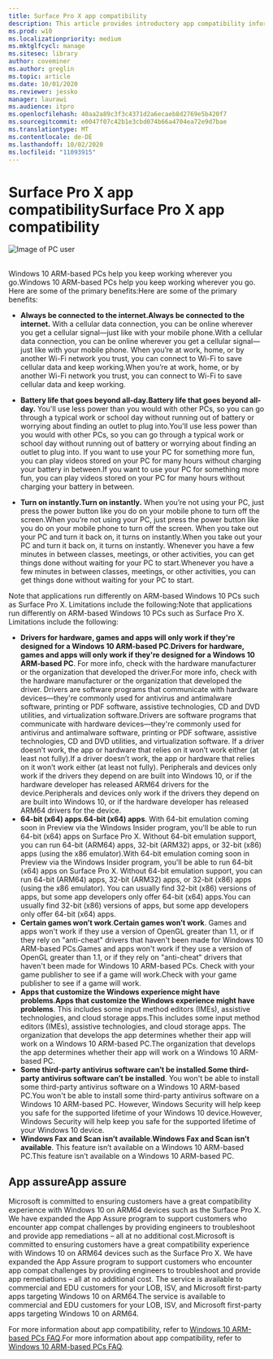 ```yaml
---
title: Surface Pro X app compatibility
description: This article provides introductory app compatibility information for Surface Pro X ARM-based PCs.
ms.prod: w10
ms.localizationpriority: medium
ms.mktglfcycl: manage
ms.sitesec: library
author: coveminer
ms.author: greglin
ms.topic: article
ms.date: 10/01/2020
ms.reviewer: jessko
manager: laurawi
ms.audience: itpro
ms.openlocfilehash: 40aa2a89c3f3c4371d2a6ecaeb8d2769e5b420f7
ms.sourcegitcommit: e0047f07c42b1e3cbd074b66a4704ea72e9d7bae
ms.translationtype: MT
ms.contentlocale: de-DE
ms.lasthandoff: 10/02/2020
ms.locfileid: "11093915"
---
```

# <span data-ttu-id="722e9-103">Surface Pro X app compatibility</span><span class="sxs-lookup"><span data-stu-id="722e9-103">Surface Pro X app compatibility</span></span>



 ![Image of PC user](images/4527790_en_4.png)<br><br>



<span data-ttu-id="722e9-105">Windows 10 ARM-based PCs help you keep working wherever you go.</span><span class="sxs-lookup"><span data-stu-id="722e9-105">Windows 10 ARM-based PCs help you keep working wherever you go.</span></span> <span data-ttu-id="722e9-106">Here are some of the primary benefits:</span><span class="sxs-lookup"><span data-stu-id="722e9-106">Here are some of the primary benefits:</span></span>

- **<span data-ttu-id="722e9-107">Always be connected to the internet.</span><span class="sxs-lookup"><span data-stu-id="722e9-107">Always be connected to the internet.</span></span>** <span data-ttu-id="722e9-108">With a cellular data connection, you can be online wherever you get a cellular signal—just like with your mobile phone.</span><span class="sxs-lookup"><span data-stu-id="722e9-108">With a cellular data connection, you can be online wherever you get a cellular signal—just like with your mobile phone.</span></span> <span data-ttu-id="722e9-109">When you’re at work, home, or by another Wi-Fi network you trust, you can connect to Wi-Fi to save cellular data and keep working.</span><span class="sxs-lookup"><span data-stu-id="722e9-109">When you’re at work, home, or by another Wi-Fi network you trust, you can connect to Wi-Fi to save cellular data and keep working.</span></span>

- **<span data-ttu-id="722e9-110">Battery life that goes beyond all-day.</span><span class="sxs-lookup"><span data-stu-id="722e9-110">Battery life that goes beyond all-day.</span></span>**  <span data-ttu-id="722e9-111">You'll use less power than you would with other PCs, so you can go through a typical work or school day without running out of battery or worrying about finding an outlet to plug into.</span><span class="sxs-lookup"><span data-stu-id="722e9-111">You'll use less power than you would with other PCs, so you can go through a typical work or school day without running out of battery or worrying about finding an outlet to plug into.</span></span> <span data-ttu-id="722e9-112">If you want to use your PC for something more fun, you can play videos stored on your PC for many hours without charging your battery in between.</span><span class="sxs-lookup"><span data-stu-id="722e9-112">If you want to use your PC for something more fun, you can play videos stored on your PC for many hours without charging your battery in between.</span></span>

- **<span data-ttu-id="722e9-113">Turn on instantly.</span><span class="sxs-lookup"><span data-stu-id="722e9-113">Turn on instantly.</span></span>** <span data-ttu-id="722e9-114">When you’re not using your PC, just press the power button like you do on your mobile phone to turn off the screen.</span><span class="sxs-lookup"><span data-stu-id="722e9-114">When you’re not using your PC, just press the power button like you do on your mobile phone to turn off the screen.</span></span> <span data-ttu-id="722e9-115">When you take out your PC and turn it back on, it turns on instantly.</span><span class="sxs-lookup"><span data-stu-id="722e9-115">When you take out your PC and turn it back on, it turns on instantly.</span></span> <span data-ttu-id="722e9-116">Whenever you have a few minutes in between classes, meetings, or other activities, you can get things done without waiting for your PC to start.</span><span class="sxs-lookup"><span data-stu-id="722e9-116">Whenever you have a few minutes in between classes, meetings, or other activities, you can get things done without waiting for your PC to start.</span></span>

<span data-ttu-id="722e9-117">Note that applications run differently on ARM-based Windows 10 PCs such as Surface Pro X. Limitations include the following:</span><span class="sxs-lookup"><span data-stu-id="722e9-117">Note that applications run differently on ARM-based Windows 10 PCs such as Surface Pro X. Limitations include the following:</span></span>

- <span data-ttu-id="722e9-118">**Drivers for hardware, games and apps will only work if they're designed for a Windows 10 ARM-based PC**.</span><span class="sxs-lookup"><span data-stu-id="722e9-118">**Drivers for hardware, games and apps will only work if they're designed for a Windows 10 ARM-based PC**.</span></span> <span data-ttu-id="722e9-119">For more info, check with the hardware manufacturer or the organization that developed the driver.</span><span class="sxs-lookup"><span data-stu-id="722e9-119">For more info, check with the hardware manufacturer or the organization that developed the driver.</span></span> <span data-ttu-id="722e9-120">Drivers are software programs that communicate with hardware devices—they're commonly used for antivirus and antimalware software, printing or PDF software, assistive technologies, CD and DVD utilities, and virtualization software.</span><span class="sxs-lookup"><span data-stu-id="722e9-120">Drivers are software programs that communicate with hardware devices—they're commonly used for antivirus and antimalware software, printing or PDF software, assistive technologies, CD and DVD utilities, and virtualization software.</span></span> <span data-ttu-id="722e9-121">If a driver doesn’t work, the app or hardware that relies on it won’t work either (at least not fully).</span><span class="sxs-lookup"><span data-stu-id="722e9-121">If a driver doesn’t work, the app or hardware that relies on it won’t work either (at least not fully).</span></span> <span data-ttu-id="722e9-122">Peripherals and devices only work if the drivers they depend on are built into Windows 10, or if the hardware developer has released ARM64 drivers for the device.</span><span class="sxs-lookup"><span data-stu-id="722e9-122">Peripherals and devices only work if the drivers they depend on are built into Windows 10, or if the hardware developer has released ARM64 drivers for the device.</span></span>
- <span data-ttu-id="722e9-123">**64-bit (x64) apps**.</span><span class="sxs-lookup"><span data-stu-id="722e9-123">**64-bit (x64) apps**.</span></span> <span data-ttu-id="722e9-124">With 64-bit emulation coming soon in Preview via the Windows Insider program, you'll be able to run 64-bit (x64) apps on Surface Pro X. Without 64-bit emulation support, you can run 64-bit (ARM64) apps, 32-bit (ARM32) apps, or 32-bit (x86) apps (using the x86 emulator).</span><span class="sxs-lookup"><span data-stu-id="722e9-124">With 64-bit emulation coming soon in Preview via the Windows Insider program, you'll be able to run 64-bit (x64) apps on Surface Pro X. Without 64-bit emulation support, you can run 64-bit (ARM64) apps, 32-bit (ARM32) apps, or 32-bit (x86) apps (using the x86 emulator).</span></span> <span data-ttu-id="722e9-125">You can usually find 32-bit (x86) versions of apps, but some app developers only offer 64-bit (x64) apps.</span><span class="sxs-lookup"><span data-stu-id="722e9-125">You can usually find 32-bit (x86) versions of apps, but some app developers only offer 64-bit (x64) apps.</span></span>
- <span data-ttu-id="722e9-126">**Certain games won’t work**.</span><span class="sxs-lookup"><span data-stu-id="722e9-126">**Certain games won’t work**.</span></span> <span data-ttu-id="722e9-127">Games and apps won't work if they use a version of OpenGL greater than 1.1, or if they rely on "anti-cheat" drivers that haven't been made for Windows 10 ARM-based PCs.</span><span class="sxs-lookup"><span data-stu-id="722e9-127">Games and apps won't work if they use a version of OpenGL greater than 1.1, or if they rely on "anti-cheat" drivers that haven't been made for Windows 10 ARM-based PCs.</span></span> <span data-ttu-id="722e9-128">Check with your game publisher to see if a game will work.</span><span class="sxs-lookup"><span data-stu-id="722e9-128">Check with your game publisher to see if a game will work.</span></span>
- <span data-ttu-id="722e9-129">**Apps that customize the Windows experience might have problems**.</span><span class="sxs-lookup"><span data-stu-id="722e9-129">**Apps that customize the Windows experience might have problems**.</span></span> <span data-ttu-id="722e9-130">This includes some input method editors (IMEs), assistive technologies, and cloud storage apps.</span><span class="sxs-lookup"><span data-stu-id="722e9-130">This includes some input method editors (IMEs), assistive technologies, and cloud storage apps.</span></span> <span data-ttu-id="722e9-131">The organization that develops the app determines whether their app will work on a Windows 10 ARM-based PC.</span><span class="sxs-lookup"><span data-stu-id="722e9-131">The organization that develops the app determines whether their app will work on a Windows 10 ARM-based PC.</span></span>
- <span data-ttu-id="722e9-132">**Some third-party antivirus software can’t be installed**.</span><span class="sxs-lookup"><span data-stu-id="722e9-132">**Some third-party antivirus software can’t be installed**.</span></span> <span data-ttu-id="722e9-133">You won't be able to install some third-party antivirus software on a Windows 10 ARM-based PC.</span><span class="sxs-lookup"><span data-stu-id="722e9-133">You won't be able to install some third-party antivirus software on a Windows 10 ARM-based PC.</span></span> <span data-ttu-id="722e9-134">However, Windows Security will help keep you safe for the supported lifetime of your Windows 10 device.</span><span class="sxs-lookup"><span data-stu-id="722e9-134">However, Windows Security will help keep you safe for the supported lifetime of your Windows 10 device.</span></span>
- <span data-ttu-id="722e9-135">**Windows Fax and Scan isn’t available**.</span><span class="sxs-lookup"><span data-stu-id="722e9-135">**Windows Fax and Scan isn’t available**.</span></span> <span data-ttu-id="722e9-136">This feature isn’t available on a Windows 10 ARM-based PC.</span><span class="sxs-lookup"><span data-stu-id="722e9-136">This feature isn’t available on a Windows 10 ARM-based PC.</span></span>

## <span data-ttu-id="722e9-137">App assure</span><span class="sxs-lookup"><span data-stu-id="722e9-137">App assure</span></span>

<span data-ttu-id="722e9-138">Microsoft is committed to ensuring customers have a great compatibility experience with Windows 10 on ARM64 devices such as the Surface Pro X. We have expanded the App Assure program to support customers who encounter app compat challenges by providing engineers to troubleshoot and provide app remediations – all at no additional cost.</span><span class="sxs-lookup"><span data-stu-id="722e9-138">Microsoft is committed to ensuring customers have a great compatibility experience with Windows 10 on ARM64 devices such as the Surface Pro X. We have expanded the App Assure program to support customers who encounter app compat challenges by providing engineers to troubleshoot and provide app remediations – all at no additional cost.</span></span> <span data-ttu-id="722e9-139">The service is available to commercial and EDU customers for your LOB, ISV, and Microsoft first-party apps targeting Windows 10 on ARM64.</span><span class="sxs-lookup"><span data-stu-id="722e9-139">The service is available to commercial and EDU customers for your LOB, ISV, and Microsoft first-party apps targeting Windows 10 on ARM64.</span></span> 

<span data-ttu-id="722e9-140">For more information about app compatibility, refer to [Windows 10 ARM-based PCs FAQ](https://support.microsoft.com/en-us/help/4521606).</span><span class="sxs-lookup"><span data-stu-id="722e9-140">For more information about app compatibility, refer to [Windows 10 ARM-based PCs FAQ](https://support.microsoft.com/en-us/help/4521606).</span></span>

